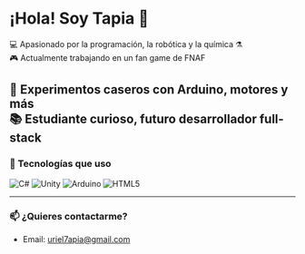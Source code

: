 # ¡Hola! Soy Tapia 👋

💻 Apasionado por la programación, la robótica y la química ⚗️  
🎮 Actualmente trabajando en un fan game de FNAF

🔧 Experimentos caseros con Arduino, motores y más  
📚 Estudiante curioso, futuro desarrollador full-stack
---

### 🧰 Tecnologías que uso

![C#](https://img.shields.io/badge/-C%23-239120?style=flat&logo=c-sharp&logoColor=white)
![Unity](https://img.shields.io/badge/-Unity-000000?style=flat&logo=unity&logoColor=white)
![Arduino](https://img.shields.io/badge/-Arduino-00979D?style=flat&logo=arduino&logoColor=white)
![HTML5](https://img.shields.io/badge/-HTML5-E34F26?style=flat&logo=html5&logoColor=white)

---

### 📫 ¿Quieres contactarme?
- Email: uriel7apia@gmail.com
